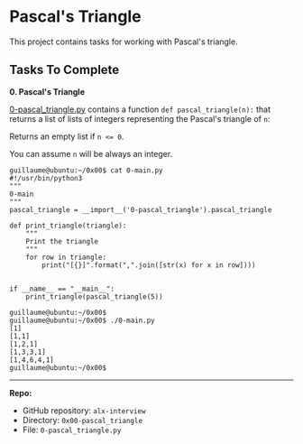 # Pascal's Triangle
This project contains tasks for working with Pascal's triangle.

## Tasks To Complete
**0. Pascal's Triangle**

[0-pascal_triangle.py](https://github.com/AsuweRich/alx-interview/blob/main/0x00-pascal_triangle/0-pascal_triangle.py) contains a function `def pascal_triangle(n):` that returns a list of lists of integers representing the Pascal's triangle of `n`:

Returns an empty list if `n <= 0`.

You can assume `n` will be always an integer.

```
guillaume@ubuntu:~/0x00$ cat 0-main.py
#!/usr/bin/python3
"""
0-main
"""
pascal_triangle = __import__('0-pascal_triangle').pascal_triangle

def print_triangle(triangle):
    """
    Print the triangle
    """
    for row in triangle:
        print("[{}]".format(",".join([str(x) for x in row])))


if __name__ == "__main__":
    print_triangle(pascal_triangle(5))

guillaume@ubuntu:~/0x00$ 
guillaume@ubuntu:~/0x00$ ./0-main.py
[1]
[1,1]
[1,2,1]
[1,3,3,1]
[1,4,6,4,1]
guillaume@ubuntu:~/0x00$ 
```

---

**Repo:**

-   GitHub repository: `alx-interview`
-   Directory: `0x00-pascal_triangle`
-   File: `0-pascal_triangle.py`
